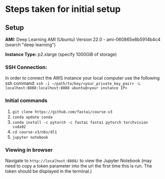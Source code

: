 # Steps taken for initial setup
## Setup
__AMI:__ Deep Learning AMI (Ubuntu) Version 22.0 - ami-060865e8b5914b4c4 (search "deep learning")

__Instance Type:__ p2.xlarge (specify 1000GiB of storage)

### SSH Connection:
In order to connect the AWS instance your local computer use the following ssh command:
`ssh -i ~/path/to/key/<your_private_key_pair> -L localhost:8888:localhost:8888 ubuntu@<your instance IP>`

### Initial commands

1. `git clone https://github.com/fastai/course-v3`
2. `conda update conda`
3. `conda install -c pytorch -c fastai fastai pytorch torchvision cuda92`
4. `cd course-v3/nbs/dl1`
5. `jupyter notebook`

### Viewing in browser
Navigate to `http://localhost:8888/` to view the Jupyter Notebook (may need to copy a token parameter into the url the first time this is run. The token should be displayed in the terminal.)

